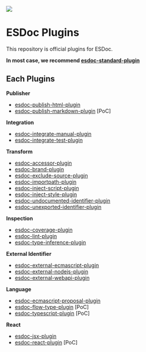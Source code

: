 [![](https://travis-ci.org/setheum-js/esdoc-plugins.svg?branch=master)](https://travis-ci.org/setheum-js/esdoc-plugins)
# ESDoc Plugins

This repository is official plugins for ESDoc.

**In most case, we recommend [esdoc-standard-plugin](./esdoc-standard-plugin)**

## Each Plugins

**Publisher**
- [esdoc-publish-html-plugin](./esdoc-publish-html-plugin)
- [esdoc-publish-markdown-plugin](./esdoc-publish-markdown-plugin) [PoC]

**Integration**
- [esdoc-integrate-manual-plugin](./esdoc-integrate-manual-plugin)
- [esdoc-integrate-test-plugin](./esdoc-integrate-test-plugin)

**Transform**
- [esdoc-accessor-plugin](./esdoc-accessor-plugin)
- [esdoc-brand-plugin](./esdoc-brand-plugin)
- [esdoc-exclude-source-plugin](./esdoc-exclude-source-plugin)
- [esdoc-importpath-plugin](./esdoc-importpath-plugin)
- [esdoc-inject-script-plugin](./esdoc-inject-script-plugin)
- [esdoc-inject-style-plugin](./esdoc-inject-style-plugin)
- [esdoc-undocumented-identifier-plugin](./esdoc-undocumented-identifier-plugin)
- [esdoc-unexported-identifier-plugin](./esdoc-unexported-identifier-plugin)

**Inspection**
- [esdoc-coverage-plugin](./esdoc-coverage-plugin)
- [esdoc-lint-plugin](./esdoc-lint-plugin)
- [esdoc-type-inference-plugin](./esdoc-type-inference-plugin) 

**External Identifier**
- [esdoc-external-ecmascript-plugin](./esdoc-external-ecmascript-plugin)
- [esdoc-external-nodejs-plugin](./esdoc-external-nodejs-plugin)
- [esdoc-external-webapi-plugin](./esdoc-external-webapi-plugin)

**Language**
- [esdoc-ecmascript-proposal-plugin](./esdoc-ecmascript-proposal-plugin)
- [esdoc-flow-type-plugin](./esdoc-flow-type-plugin) [PoC]
- [esdoc-typescript-plugin](./esdoc-typescript-plugin) [PoC]

**React**
- [esdoc-jsx-plugin](./esdoc-jsx-plugin)
- [esdoc-react-plugin](./esdoc-react-plugin) [PoC]

